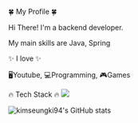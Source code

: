 
🍀 My Profile 🍀

Hi There! I'm a backend developer.

My main skills are Java, Spring

✨ I love ✨

🖥Youtube,  💻Programming,  🎮Games

🔥 Tech Stack 🔥
<img src="https://img.shields.io/badge/Java-#007396?style=for-the-badge&logo=Java&logoColor=black">

<!--
**kimseungki94/kimseungki94** is a ✨ _special_ ✨ repository because its `README.md` (this file) appears on your GitHub profile.

Here are some ideas to get you started:

- 🔭 I’m currently working on ...
- 🌱 I’m currently learning ...
- 👯 I’m looking to collaborate on ...
- 🤔 I’m looking for help with ...
- 💬 Ask me about ...
- 📫 How to reach me: ...
- 😄 Pronouns: ...
- ⚡ Fun fact: ...
-->

![kimseungki94's GitHub stats](https://github-readme-stats.vercel.app/api?username=kimseungki94&show_icons=true&theme=dark)
